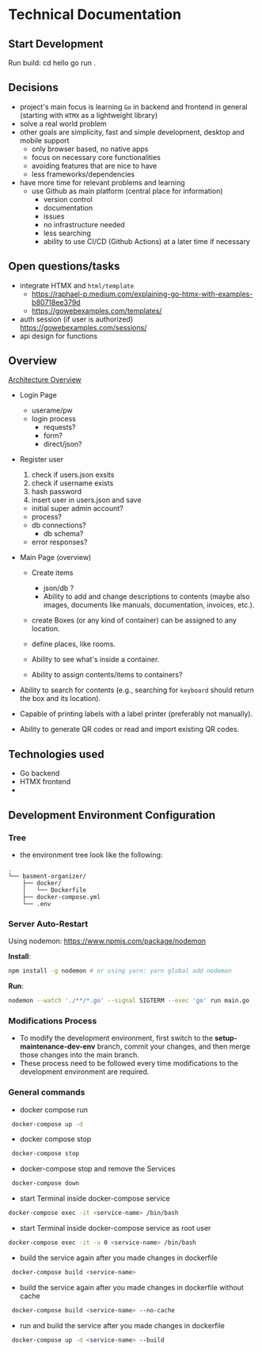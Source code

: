# Technical Documentation
## Start Development 

Run build:
    cd hello
    go run .

## Decisions
- project's main focus is learning `Go` in backend and frontend in general (starting with `HTMX` as a lightweight library)
- solve a real world problem
- other goals are simplicity, fast and simple development, desktop and mobile support
    - only browser based, no native apps
    - focus on necessary core functionalities
    - avoiding features that are nice to have
    - less frameworks/dependencies
- have more time for relevant problems and learning
    - use Github as main platform (central place for information)
        - version control
        - documentation
        - issues 
        - no infrastructure needed
        - less searching
        - ability to use CI/CD (Github Actions) at a later time if necessary

## Open questions/tasks
- integrate HTMX and `html/template`
    - https://raphael-p.medium.com/explaining-go-htmx-with-examples-b80718ee379d
    - https://gowebexamples.com/templates/
- auth session (if user is authorized) https://gowebexamples.com/sessions/
- api design for functions [](/architecture_overview.md#functions)

## Overview
[Architecture Overview](/architecture_overview.md#architecture-overview)

- Login Page
    - userame/pw
    - login process
        - requests?
        - form?
        - direct/json?
- Register user
    1. check if users.json exsits
    2. check if username exists
    3. hash password
    4. insert user in users.json and save

    - initial super admin account?
    - process?
    - db connections?
        - db schema?
    - error responses?
- Main Page (overview)
    - Create items
        - json/db ?
        - Ability to add and change descriptions to contents (maybe also images, documents like manuals, documentation, invoices, etc.).
    - create Boxes (or any kind of container) can be assigned to any location.
    - define places, like rooms.
    - Ability to see what's inside a container.

    - Ability to assign contents/items to containers?


- Ability to search for contents (e.g., searching for `keyboard` should return the box and its location).
- Capable of printing labels with a label printer (preferably not manually).
- Ability to generate QR codes or read and import existing QR codes.

## Technologies used
- Go backend
- HTMX frontend
- 

## Development Environment Configuration
### Tree
- the environment tree look like the following:

```
.
└── basment-organizer/
    ├── docker/
    │   └── Dockerfile
    ├── docker-compose.yml
    └── .env
```

### Server Auto-Restart
Using nodemon: https://www.npmjs.com/package/nodemon

**Install**:
```bash
npm install -g nodemon # or using yarn: yarn global add nodemon
```

**Run**:
```bash
nodemon --watch './**/*.go' --signal SIGTERM --exec 'go' run main.go
```

### Modifications Process
- To modify the development environment, first switch to the **setup-maintenance-dev-env** branch, commit your changes,
  and then merge those changes into the main branch.
- These process need to be followed every time modifications to the development environment are required.

### General commands

 - docker compose  run
```bash
 docker-compose up -d
```
- docker compose stop
```bash
 docker-compose stop
```
- docker-compose stop and remove the Services
```bash
 docker-compose down
```
- start Terminal inside docker-compose service
```bash
docker-compose exec -it <service-name> /bin/bash
```
- start Terminal inside docker-compose service as root user
```bash
docker-compose exec -it -u 0 <service-name> /bin/bash
```
- build the service again after you made changes in dockerfile
```bash
 docker-compose build <service-name>
```
- build the service again after you made changes in dockerfile without cache
```bash
 docker-compose build <service-name> --no-cache
```
- run and build the service after you made changes in dockerfile
```bash
 docker-compose up -d <service-name> --build
```



